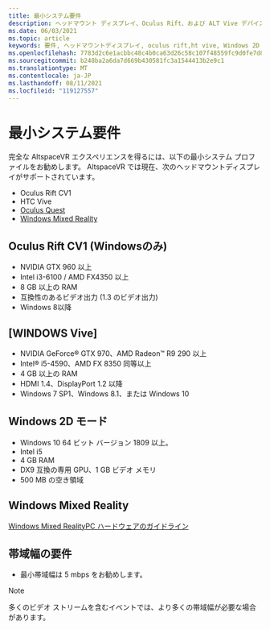 ```yaml
---
title: 最小システム要件
description: ヘッドマウント ディスプレイ、Oculus Rift、および ALT Vive デバイスで AltspaceVR の最新のシステム要件を把握します。
ms.date: 06/03/2021
ms.topic: article
keywords: 要件, ヘッドマウントディスプレイ, oculus rift,ht vive, Windows 2D モード
ms.openlocfilehash: 7783d2c6e1acbbc48c4b0ca63d26c58c107f48559fc9d0fe7d88156a1d6762f9
ms.sourcegitcommit: b248ba2a6da7d669b430581fc3a1544413b2e9c1
ms.translationtype: MT
ms.contentlocale: ja-JP
ms.lasthandoff: 08/11/2021
ms.locfileid: "119127557"
---
```

# <a name="minimum-system-requirements"></a>最小システム要件

完全な AltspaceVR エクスペリエンスを得るには、以下の最小システム プロファイルをお勧めします。 AltspaceVR では現在、次のヘッドマウントディスプレイがサポートされています。

* Oculus Rift CV1
* HTC Vive
* [Oculus Quest](oculus-installation.md)
* [Windows Mixed Reality](wmr-installation.md)

## <a name="oculus-rift-cv1-windows-only"></a>Oculus Rift CV1 (Windowsのみ)

* NVIDIA GTX 960 以上 
* Intel i3-6100 / AMD FX4350 以上 
* 8 GB 以上の RAM 
* 互換性のあるビデオ出力 (1.3 のビデオ出力) 
* Windows 8以降 

## <a name="htc-vive-windows-only"></a>[WINDOWS Vive]

* NVIDIA GeForce® GTX 970、AMD Radeon™ R9 290 以上
* Intel® i5-4590、AMD FX 8350 同等以上   
* 4 GB 以上の RAM
* HDMI 1.4、DisplayPort 1.2 以降
* Windows 7 SP1、Windows 8.1、または Windows 10

## <a name="windows-2d-mode"></a>Windows 2D モード

* Windows 10 64 ビット バージョン 1809 以上。
* Intel i5
* 4 GB RAM
* DX9 互換の専用 GPU、1 GB ビデオ メモリ
* 500 MB の空き領域 

## <a name="windows-mixed-reality"></a>Windows Mixed Reality

[Windows Mixed RealityPC ハードウェアのガイドライン](https://docs.microsoft.com/windows/mixed-reality/enthusiast-guide/windows-mixed-reality-minimum-pc-hardware-compatibility-guidelines)

## <a name="bandwidth-requirements"></a>帯域幅の要件

* 最小帯域幅は 5 mbps をお勧めします。

> [!NOTE]
> 多くのビデオ ストリームを含むイベントでは、より多くの帯域幅が必要な場合があります。
